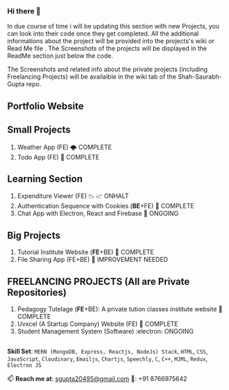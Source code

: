 ### Hi there 👋

In due course of time i will be updating this section with new Projects, you can look into their code once they get completed. All the additional informations about the project will be provided into the projects's wiki or Read Me file . The Screenshots of the projects will be displayed in the ReadMe section just below the code.

The Screenshots and related info about the private projects (including Freelancing Projects) will be availaible in the wiki tab of the Shah-Saurabh-Gupta repo.

## Portfolio Website

## Small Projects
1. Weather App (FE) :cloud_with_lightning: COMPLETE
2. Todo App (FE)                                  :crescent_moon: COMPLETE 

## Learning Section
1. Expenditure Viewer (FE) :chart_with_downwards_trend: :chart_with_upwards_trend: ONHALT
2. Authentication Sequence with Cookies (**BE**+FE) :cookie: COMPLETE
3. Chat App with Electron, React and Firebase :speech_balloon: ONGOING

## Big Projects
1. Tutorial Institute Website (**FE**+BE)           	:hedgehog: COMPLETE
2. File Sharing App (FE+BE) :open_file_folder: IMPROVEMENT NEEDED

## FREELANCING PROJECTS (All are Private Repositories)
1. Pedagogy Tutelage (**FE**+BE): A private tution classes institute website 🏫 COMPLETE
2. Uvxcel (A Startup Company) Website (FE) 🏢 COMPLETE
3. Student Management System (Software) :electron: ONGOING


##
**Skill Set**: `MERN (MongoDB, Express, Reactjs, NodeJs) Stack`, `HTML`, `CSS`, `JavaScript`, `Cloudinary`, `Emailjs`, `Chartjs`, `Speechly`, `C`, `C++`, `MJML`, `Redux`, `Electron JS`

📫 **Reach me at**: sgupta20495@gmail.com 
📱: +91 8766975642

<!--
**Shah-Saurabh-Gupta/Shah-Saurabh-Gupta** is a ✨ _special_ ✨ repository because its `README.md` (this file) appears on your GitHub profile.

Here are some ideas to get you started:

- 🔭 I’m currently working on ...
- 🌱 I’m currently learning ...
- 👯 I’m looking to collaborate on ...
- 🤔 I’m looking for help with ...
- 💬 Ask me about ...
- 📫 How to reach me: ...
- 😄 Pronouns: ...
- ⚡ Fun fact: ...
-->
